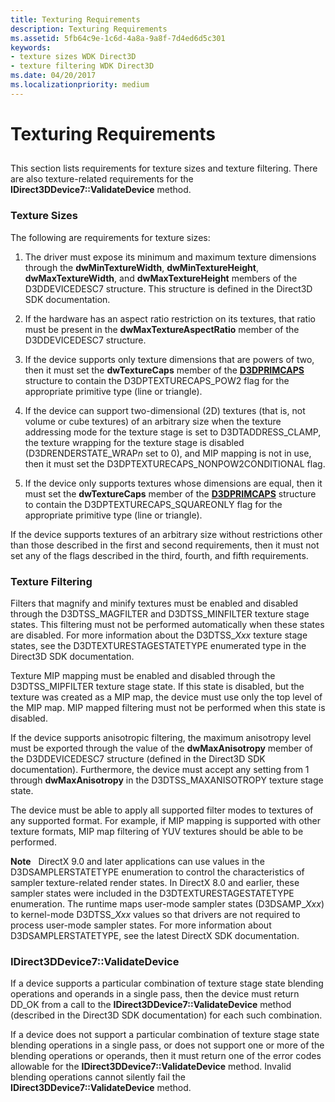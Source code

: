 ```yaml
---
title: Texturing Requirements
description: Texturing Requirements
ms.assetid: 5fb64c9e-1c6d-4a8a-9a8f-7d4ed6d5c301
keywords:
- texture sizes WDK Direct3D
- texture filtering WDK Direct3D
ms.date: 04/20/2017
ms.localizationpriority: medium
---
```


# Texturing Requirements


## <span id="ddk_texturing_requirements_gg"></span><span id="DDK_TEXTURING_REQUIREMENTS_GG"></span>


This section lists requirements for texture sizes and texture filtering. There are also texture-related requirements for the **IDirect3DDevice7::ValidateDevice** method.

### <span id="texture_sizes"></span><span id="TEXTURE_SIZES"></span>Texture Sizes

The following are requirements for texture sizes:

1.  The driver must expose its minimum and maximum texture dimensions through the **dwMinTextureWidth**, **dwMinTextureHeight**, **dwMaxTextureWidth**, and **dwMaxTextureHeight** members of the D3DDEVICEDESC7 structure. This structure is defined in the Direct3D SDK documentation.

2.  If the hardware has an aspect ratio restriction on its textures, that ratio must be present in the **dwMaxTextureAspectRatio** member of the D3DDEVICEDESC7 structure.

3.  If the device supports only texture dimensions that are powers of two, then it must set the **dwTextureCaps** member of the [**D3DPRIMCAPS**](https://docs.microsoft.com/windows-hardware/drivers/ddi/d3dcaps/ns-d3dcaps-_d3dprimcaps) structure to contain the D3DPTEXTURECAPS\_POW2 flag for the appropriate primitive type (line or triangle).

4.  If the device can support two-dimensional (2D) textures (that is, not volume or cube textures) of an arbitrary size when the texture addressing mode for the texture stage is set to D3DTADDRESS\_CLAMP, the texture wrapping for the texture stage is disabled (D3DRENDERSTATE\_WRAP*n* set to 0), and MIP mapping is not in use, then it must set the D3DPTEXTURECAPS\_NONPOW2CONDITIONAL flag.

5.  If the device only supports textures whose dimensions are equal, then it must set the **dwTextureCaps** member of the [**D3DPRIMCAPS**](https://docs.microsoft.com/windows-hardware/drivers/ddi/d3dcaps/ns-d3dcaps-_d3dprimcaps) structure to contain the D3DPTEXTURECAPS\_SQUAREONLY flag for the appropriate primitive type (line or triangle).

If the device supports textures of an arbitrary size without restrictions other than those described in the first and second requirements, then it must not set any of the flags described in the third, fourth, and fifth requirements.

### <span id="texture_filtering"></span><span id="TEXTURE_FILTERING"></span>Texture Filtering

Filters that magnify and minify textures must be enabled and disabled through the D3DTSS\_MAGFILTER and D3DTSS\_MINFILTER texture stage states. This filtering must not be performed automatically when these states are disabled. For more information about the D3DTSS\_*Xxx* texture stage states, see the D3DTEXTURESTAGESTATETYPE enumerated type in the Direct3D SDK documentation.

Texture MIP mapping must be enabled and disabled through the D3DTSS\_MIPFILTER texture stage state. If this state is disabled, but the texture was created as a MIP map, the device must use only the top level of the MIP map. MIP mapped filtering must not be performed when this state is disabled.

If the device supports anisotropic filtering, the maximum anisotropy level must be exported through the value of the **dwMaxAnisotropy** member of the D3DDEVICEDESC7 structure (defined in the Direct3D SDK documentation). Furthermore, the device must accept any setting from 1 through **dwMaxAnisotropy** in the D3DTSS\_MAXANISOTROPY texture stage state.

The device must be able to apply all supported filter modes to textures of any supported format. For example, if MIP mapping is supported with other texture formats, MIP map filtering of YUV textures should be able to be performed.

**Note**   DirectX 9.0 and later applications can use values in the D3DSAMPLERSTATETYPE enumeration to control the characteristics of sampler texture-related render states. In DirectX 8.0 and earlier, these sampler states were included in the D3DTEXTURESTAGESTATETYPE enumeration. The runtime maps user-mode sampler states (D3DSAMP\_*Xxx*) to kernel-mode D3DTSS\_*Xxx* values so that drivers are not required to process user-mode sampler states. For more information about D3DSAMPLERSTATETYPE, see the latest DirectX SDK documentation.

 

### <span id="idirect3ddevice7_validatedevice"></span><span id="IDIRECT3DDEVICE7_VALIDATEDEVICE"></span>IDirect3DDevice7::ValidateDevice

If a device supports a particular combination of texture stage state blending operations and operands in a single pass, then the device must return DD\_OK from a call to the **IDirect3DDevice7::ValidateDevice** method (described in the Direct3D SDK documentation) for each such combination.

If a device does not support a particular combination of texture stage state blending operations in a single pass, or does not support one or more of the blending operations or operands, then it must return one of the error codes allowable for the **IDirect3DDevice7::ValidateDevice** method. Invalid blending operations cannot silently fail the **IDirect3DDevice7::ValidateDevice** method.

 

 





